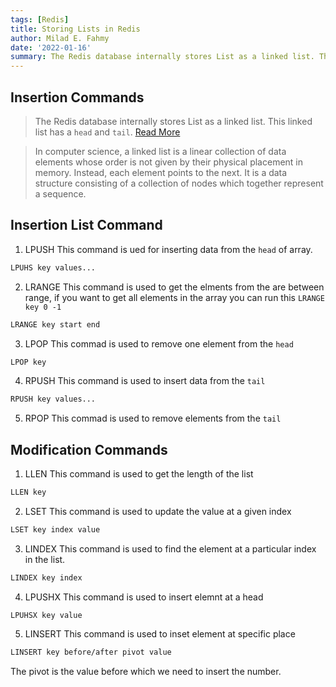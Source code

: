 ```yaml
---
tags: [Redis]
title: Storing Lists in Redis
author: Milad E. Fahmy
date: '2022-01-16'
summary: The Redis database internally stores List as a linked list. This linked list has a `head` and `tail`
---
```


## Insertion Commands

> The Redis database internally stores List as a linked list. This linked list has a `head` and `tail`. [Read More](https://www.programiz.com/dsa/linked-list)

> In computer science, a linked list is a linear collection of data elements whose order is not given by their physical placement in memory. Instead, each element points to the next. It is a data structure consisting of a collection of nodes which together represent a sequence.

## Insertion List Command
1. LPUSH
This command is ued for inserting data from the `head` of array.
```bash
LPUHS key values...
```
2. LRANGE
This command is used to get the elments from the are between range, if you want to get all elements in the array you can run this `LRANGE key 0 -1`

```bash
LRANGE key start end
```
3. LPOP
This commad is used to remove one element from the `head`
```bash
LPOP key
```
4. RPUSH
This command is used to insert data from the `tail`
```bash
RPUSH key values...
```
5. RPOP
This commad is used to remove elements from the `tail`


## Modification Commands

1. LLEN 
This command is used to get the length of the list
```bash
LLEN key
```
2. LSET
This command is used to update the value at a given index
```bash
LSET key index value
```
3. LINDEX
This command is used to find the element at a particular index in the list.
```bash
LINDEX key index
```
4. LPUSHX
This command is used to insert elemnt at a head
```
LPUHSX key value
```
5. LINSERT 
This command is used to inset element at specific place 
```bash
LINSERT key before/after pivot value
```
The pivot is the value before which we need to insert the number.



